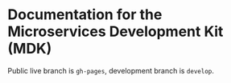 # Documentation for the Microservices Development Kit (MDK)

Public live branch is `gh-pages`, development branch is `develop`.

